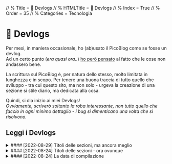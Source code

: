 // % Title = 💾 Devlogs
// % HTMLTitle = <span class="twa twa-floppy-disk"><span>💾</span></span> Devlogs
// % Index = True
// % Order = 35
// % Categories = Tecnologia

# <span class="twa twa-floppy-disk"><span>💾</span></span> Devlogs

Per mesi, in maniera occasionale, ho (ab)usato il PicoBlog come se fosse un devlog.  
Ad un certo punto (_era quasi ora.._) [ho però pensato](./PicoBlog.html#-2022-08-23-Devlogs) al fatto che le cose non andassero bene.

La scrittura sul PicoBlog è, per natura dello stesso, molto limitata in lunghezza e in scopo. Per tenere una buona traccia di tutto quello che sviluppo - tra cui questo sito, ma non solo - urgeva la creazione di una sezione si stile diario, ma dedicata alla cosa.

Quindi, si dia inizio ai miei Devlogs!  
_Ovviamente, scriverò soltanto la roba interessante, non tutto quello che faccio in ogni minimo dettaglio - i bug si dimenticano una volta che si risolvono._

## Leggi i Devlogs

<div markdown="1" class="BorderBoxContainer">

<details markdown="1"><summary>
#### [2022-08-29] Titoli delle sezioni, ma ancora meglio </summary>
-> #staticoso #sitoctt

Soprattutto a causa della necessità di rendere **staticoso** leggermente più adatto alla creazione di siti di documentazione, oltre che di blog e cose così, ho sentito di dover apportare **qualche miglioramento** alla generazione dei _✨magici✨_ **titoli delle sezioni**.

Ispirandomi parzialmente a cosa fa [mdBook](https://rust-lang.github.io/mdBook){[:MdTgtBlank:]}, ho aggiunto un **target ancora** (`<a>`) al fianco di ogni heading nel testo.  
mdBook rende ogni titolo un link in sé; soluzione elegante ed intuitiva per copiare un link alla sezione all'istante, ma che può dare (da) problemi grossi in certi casi. Ad esempio, le sezioni `<details>`, _che io tanto amo_, diventerebbero difficili da aprire, perché gran parte della loro hitbox sarebbe coperta da quella di un link.  
Dovevo inventarmi qualcos'altro.

A livello di **HTML**, allora, staticoso genera per ogni titolo la seguente struttura: elemento heading, che contiene prima un elemento span racchiudente l'ancora, a sua volta contenente il semplice testo `»`, e poi un altro span (con id univoco) che ha il titolo in sé.  
Facendo un esempio pratico, questo è cosa esce fuori:  
<pre class="CodeScroll"><code>
&lt;h1 class="SectionHeading">
	&lt;span class="SectionLink">
		&lt;a href="#-Titolo-di-esempio">
			&lt;span>»&lt;/span>
		&lt;/a>
	&lt;/span>
	&lt;span class="SectionTitle" id="-Titolo-di-esempio">
		Titolo di esempio
	&lt;/span>
&lt;/h1>
</code></pre>

Senza CSS, i titoli sulla pagina renderizzata si vedono come al solito, eccetto per il fatto che hanno un carattere `»` cliccabile alla loro sinistra. Andrebbe bene già così, ma ovviamente io avevo la **personalizzazione** in mente da subito.  
Sul tema principale del **sitoctt**, infatti, ho personalizzato la cosa in modo da avere:

- L'emoji della catena (`🔗`) come carattere per il link;
- Il posizionamento un po' a sinistra del tastino, per far rimanere i titoli in linea con il testo normale;
- Opacità del carattere molto ridotta, e un po' meno ridotta quando il mouse/dito ci passa sopra;
- Evidenziazione e sottolineatura di un heading attivato.

In codice **CSS**, la mia visione si è tradotta in queste righe:  
<pre class="CodeScroll"><code>
.SectionTitle:Target {
	Color: #EEDDFF !Important;
	Background: #700070 !Important;
	Text-Decoration: Underline;
}
.SectionLink {
	Position: Absolute;
	Left: -1.5em;
	Opacity: 0.08;
}
.SectionLink:Hover {
	Opacity: 0.8;
}
.SectionLink > A::Before {
	Content: '🔗';
}
.SectionLink > A > Span {
	Font-Size: 0;
}
</code></pre>

In tutta onestà, lo ripeto: forse per il sitoctt questa cosa non serviva; ma, per la [**documentazione di staticoso**](https://gitlab.com/octtspacc/staticoso-docs){[:MdTgtBlank:]}, credo **sarà utilissima**.
</details>

<details markdown="1"><summary>
#### [2022-08-24] Titoli delle sezioni - ora ovunque </summary>
-> #sitoctt

**Una delle caratteristiche** delle pagine di questo sito, anche quelle di blog - cosa che, riconosco, non si vede tutti i giorni, se non su Wikipedia (_che un blog non è_) - è **il menu con i titoli** delle sezioni della pagina.  
Su pagine con tanto e tanto contenuto è qualcosa di ottimo, perché **permette** a chi legge **di** saltare rapidamente tra diverse zone del testo, per poter **trovare al volo determinate informazioni**.

Il mio generatore di siti statici genera i menu con i titoli guardando (_appunto, direi_) i titoli (heading), presenti nel testo, quindi: _se quelli non ci sono, il menu non si riempie_.

Ecco, _io non so per quale assurdo motivo_, ma fino ad ora **ho tenuto senza titoli magici alcune pagine** (in particolare, quella del [PicoBlog](./PicoBlog.html)) che hanno contenuti divisi in sezioni collassabili.

È vero che, grazie ai collassabili (creati con il grazioso tag `<details>`), queste pagine sono facilmente scorrevoli, visto che a tutti gli effetti le stesse diventano un menu... ma, senza i titoli fatti per bene, è **impossibile linkare a sezioni** specifiche!  
Eh già, perché l'injecting dell'attributo `id` da parte di staticoso va, giustamente, a braccetto con la ricerca degli heading.

Un po' con il trova e sostituisci del mio editor di testo, e un po' a manina, **ho fatto questa sistemazione** nelle _2_ pagine in cui dovevo. Ora, anche per quelle, ho la possibilità di **creare** dei **link di rimando alle sezioni** che voglio.
</details>

<details markdown="1"><summary>
#### [2022-08-24] La data di compilazione </summary>
-> #staticoso #sitoctt

È una cosina semplice, quella che ho fatto ieri (e che solo oggi ho tempo di scrivere), ma può secondo me avere **grandi implicazioni**: ho aggiunto a **staticoso** la possibilità di scrivere nell'HTML **il momento** (data e ora) **in cui** il programma **ha compilato** ogni pagina, che posso sfruttare aggiungendo la macro `\[staticoso:BuildTime]` dove preferisco.

Ritengo sia qualcosa di utile almeno per il **sitoctt**: mi fa più che piacere che il sito possa venire archiviato e distribuito parallelamente ai miei server - se non fosse stato così, non avrei scelto con tale convinzione la licenza **CC BY-SA** - però potrebbero sorgere problemi in caso venissero fatti circolare backup obsoleti _che non mettono in chiaro di esserlo_.

Nel tempo, **il sito** inevitabilmente **subisce modifiche**. Alcune sono semplici aggiunte, e in quei casi un archivio obsoleto del sito avrà banalmente cose in meno; altre volte, si tratta di rettifiche.  
Data la possibilità di quest'ultimo tipo di aggiornamenti, **è bene che chi legga una copia** del sito **possa** eventualmente **accorgersi** del fatto **che la stessa sia vecchia** (ad esempio, di una settimana o più, considerando la frequenza con cui di solito aggiorno il sito).

**Revisioni** ai miei vecchi contenuti **possono avvenire** per diversi fattori: magari ritengo giusto aggiornarli perché non più in linea con qualche verità oggettiva, oppure con le mie opinioni personali.  
Non che le versioni precedenti debbano per forza sparire - la cronologia di Git sta bene dove sta - ma il punto è che **le edizioni antiche del sitocto devono specificarlo bene**, **per evitare** di indurre una qualsiasi persona in **confusione**.

E quindi, alla fine, ecco che **ora ho la data di compilazione al piè di** ogni **pagina**.  
_O almeno, così è al momento in cui scrivo_. Non è mica da escludere che lo stile del mio sito possa cambiare prima o poi, e con esso anche il posizionamento della mia bella riga di testo! 😬️
</details>

</div>
